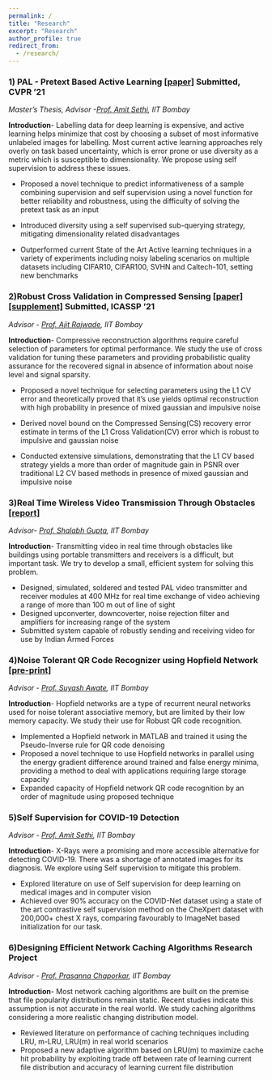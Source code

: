 ```yaml
---
permalink: /
title: "Research"
excerpt: "Research"
author_profile: true
redirect_from:
  - /research/
---
```



### **1) PAL - Pretext Based Active Learning [[paper]](https://shubhangb97.github.io/files/PAL_cvpr.pdf) Submitted, CVPR ’21**
*Master’s Thesis, Advisor -[Prof. Amit Sethi](https://www.ee.iitb.ac.in/~asethi/), IIT Bombay*

**Introduction**- Labelling data for deep learning is expensive, and active learning helps minimize that cost by choosing a
subset of most informative unlabeled images for labelling. Most current active learning approaches rely overly on task
based uncertainty, which is error prone or use diversity as a metric which is susceptible to dimensionality. We propose using
self supervision to address these issues.

- Proposed a novel technique to predict informativeness of a sample combining supervision and self supervision using a
novel function for better reliability and robustness, using the difficulty of solving the pretext task as an input

- Introduced diversity using a self supervised sub-querying strategy, mitigating dimensionality related disadvantages

- Outperformed current State of the Art Active learning techniques in a variety of experiments including noisy
labeling scenarios on multiple datasets including CIFAR10, CIFAR100, SVHN and Caltech-101, setting new benchmarks

### **2)Robust Cross Validation in Compressed Sensing [[paper]](https://shubhangb97.github.io/files/RobustCross_Validation_paper_ICASSP.pdf) [[supplement]](https://shubhangb97.github.io/files/RobustCross_Validation_supplement_ICASSP.pdf) Submitted, ICASSP ’21**
*Advisor - [Prof. Ajit Rajwade](https://www.cse.iitb.ac.in/~ajitvr/), IIT Bombay*

**Introduction**- Compressive reconstruction algorithms require careful selection of parameters for optimal performance. We
study the use of cross validation for tuning these parameters and providing probabilistic quality assurance for the recovered
signal in absence of information about noise level and signal sparsity.

- Proposed a novel technique for selecting parameters using the L1 CV error and theoretically proved that it’s use
yields optimal reconstruction with high probability in presence of mixed gaussian and impulsive noise

- Derived novel bound on the Compressed Sensing(CS) recovery error estimate in terms of the L1 Cross Validation(CV)
error which is robust to impulsive and gaussian noise
- Conducted extensive simulations, demonstrating that the L1 CV based strategy yields a more than order of magnitude
gain in PSNR over traditional L2 CV based methods in presence of mixed gaussian and impulsive noise

### **3)Real Time Wireless Video Transmission Through Obstacles [[report]](https://shubhangb97.github.io/files/EDL_Report.pdf)**
*Advisor- [Prof. Shalabh Gupta](https://www.ee.iitb.ac.in/wiki/faculty/shalabh), IIT Bombay*

**Introduction**- Transmitting video in real time through obstacles like buildings using portable transmitters and receivers is
a difficult, but important task. We try to develop a small, efficient system for solving this problem.

- Designed, simulated, soldered and tested PAL video transmitter and receiver modules at 400 MHz for real time exchange
of video achieving a range of more than 100 m out of line of sight
- Designed upconverter, downcoverter, noise rejection filter and amplifiers for increasing range of the system
- Submitted system capable of robustly sending and receiving video for use by Indian Armed Forces

### **4)Noise Tolerant QR Code Recognizer using Hopfield Network [[pre-print]](https://shubhangb97.github.io/files/QR_code_1.pdf)**
*Advisor - [Prof. Suyash Awate](https://www.cse.iitb.ac.in/~suyash/), IIT Bombay*

**Introduction**- Hopfield networks are a type of recurrent neural networks used for noise tolerant associative memory, but
are limited by their low memory capacity. We study their use for Robust QR code recognition.

- Implemented a Hopfield network in MATLAB and trained it using the Pseudo-Inverse rule for QR code denoising
- Proposed a novel technique to use Hopfield networks in parallel using the energy gradient difference around trained
and false energy minima, providing a method to deal with applications requiring large storage capacity
- Expanded capacity of Hopfield network QR code recognition by an order of magnitude using proposed technique

### **5)Self Supervision for COVID-19 Detection**
*Advisor - [Prof. Amit Sethi](https://www.ee.iitb.ac.in/~asethi/), IIT Bombay*

**Introduction**- X-Rays were a promising and more accessible alternative for detecting COVID-19. There was a shortage of
annotated images for its diagnosis. We explore using Self supervision to mitigate this problem.
- Explored literature on use of Self supervision for deep learning on medical images and in computer vision
- Achieved over 90% accuracy on the COVID-Net dataset using a state of the art contrastive self supervision method on
the CheXpert dataset with 200,000+ chest X rays, comparing favourably to ImageNet based initialization for our task.

### **6)Designing Efficient Network Caching Algorithms Research Project**
*Advisor - [Prof. Prasanna Chaporkar](https://www.ee.iitb.ac.in/wiki/faculty/chaporkar), IIT Bombay*

**Introduction**- Most network caching algorithms are built on the premise that file popularity distributions remain static.
Recent studies indicate this assumption is not accurate in the real world. We study caching algorithms considering a more
realistic changing distribution model.
- Reviewed literature on performance of caching techniques including LRU, m-LRU, LRU(m) in real world scenarios
- Proposed a new adaptive algorithm based on LRU(m) to maximize cache hit probability by exploiting trade off
between rate of learning current file distribution and accuracy of learning current file distribution

